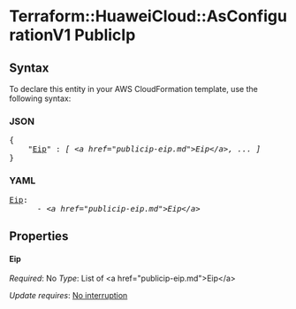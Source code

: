 # Terraform::HuaweiCloud::AsConfigurationV1 PublicIp

## Syntax

To declare this entity in your AWS CloudFormation template, use the following syntax:

### JSON

<pre>
{
    "<a href="#eip" title="Eip">Eip</a>" : <i>[ &lt;a href=&#34;publicip-eip.md&#34;&gt;Eip&lt;/a&gt;, ... ]</i>
}
</pre>

### YAML

<pre>
<a href="#eip" title="Eip">Eip</a>: <i>
      - &lt;a href=&#34;publicip-eip.md&#34;&gt;Eip&lt;/a&gt;</i>
</pre>

## Properties

#### Eip

_Required_: No
_Type_: List of &lt;a href=&#34;publicip-eip.md&#34;&gt;Eip&lt;/a&gt;

_Update requires_: [No interruption](https://docs.aws.amazon.com/AWSCloudFormation/latest/UserGuide/using-cfn-updating-stacks-update-behaviors.html#update-no-interrupt)

